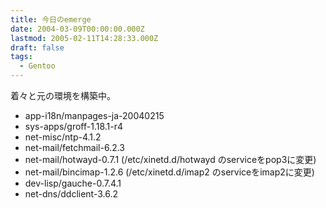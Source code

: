 ```yaml
---
title: 今日のemerge
date: 2004-03-09T00:00:00.000Z
lastmod: 2005-02-11T14:28:33.000Z
draft: false
tags:
  - Gentoo
---
```


着々と元の環境を構築中。

* app-i18n/manpages-ja-20040215
* sys-apps/groff-1.18.1-r4
* net-misc/ntp-4.1.2
* net-mail/fetchmail-6.2.3
* net-mail/hotwayd-0.7.1 (/etc/xinetd.d/hotwayd のserviceをpop3に変更)
* net-mail/bincimap-1.2.6 (/etc/xinetd.d/imap2 のserviceをimap2に変更)
* dev-lisp/gauche-0.7.4.1
* net-dns/ddclient-3.6.2
